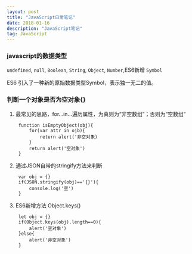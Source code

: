```yaml
---
layout: post
title: "JavaScript日常笔记"
date: 2018-01-16
description: "JavaScript笔记"
tag: JavaScript
---   
```


### javascript的数据类型

`undefined`, `null`, `Boolean`, `String`, `Object`, `Number`,ES6新增 `Symbol`

ES6 引入了一种新的原始数据类型Symbol，表示独一无二的值。

### 判断一个对象是否为空对象{}


1. 最常见的思路，for...in...遍历属性，为真则为“非空数组”；否则为“空数组”

        function isEmptyObject(obj){
            for(var attr in ojb){
                return alert('非空对象)
            }
            return alert('空对象')
        }


2. 通过JSON自带的stringify方法来判断

        var obj = {}
        if(JSON.stringify(obj)=='{}'){
            console.log('空')
        }

3. ES6新增方法 Object.keys()

        let obj = {}
        if(Object.keys(obj).length==0){
            alert('空对象')
        }else{
            alert('非空对象')
        }